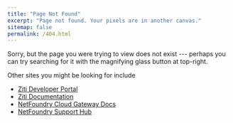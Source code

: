 ```yaml
---
title: "Page Not Found"
excerpt: "Page not found. Your pixels are in another canvas."
sitemap: false
permalink: /404.html
---
```


Sorry, but the page you were trying to view does not exist --- perhaps you can try searching for it with the magnifying glass button at top-right.

<!-- 
Google site search
<script async src="https://cse.google.com/cse.js?cx=012487269132852934767:xsww2ydkdoy"></script>
<div class="gcse-search"></div>
-->

Other sites you might be looking for include
* [Ziti Developer Portal](https://ziti.dev)
* [Ziti Documentation](http://openziti.github.io/)
* [NetFoundry Cloud Gateway Docs](https://netfoundry.github.io/mop/)
* [NetFoundry Support Hub](https://support.netfoundry.io/hc/en-us)

